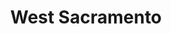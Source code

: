 ---
place: west-sacramento-ca
title: West Sacramento
states:
  - CA
type: local
x: -121.530234
y: 38.5804609
---